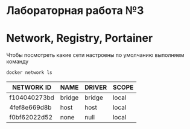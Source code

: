 # Лабораторная работа №3
# Network, Registry, Portainer

Чтобы посмотреть какие сети настроены по умолчанию выполняем команду
```sh
docker network ls
```

|NETWORK ID   |  NAME    |  DRIVER  |  SCOPE|
|------------|---------|---------|--------|
|f104040273bd |  bridge  |  bridge  |  local|
|4fef8e669d8b |  host    |  host    |  local|
|f0bf62022d52 |  none    |  null    |  local|
